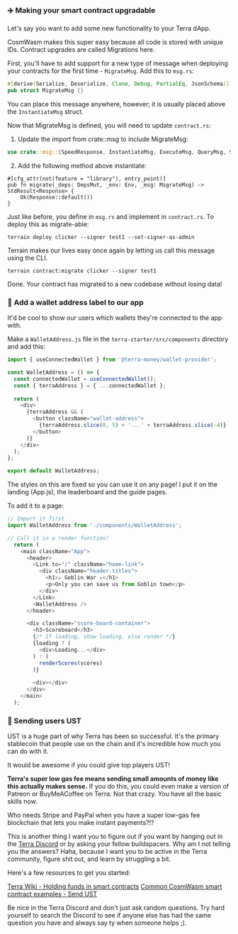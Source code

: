 ### ✈️ Making your smart contract upgradable
Let's say you want to add some new functionality to your Terra dApp.

CosmWasm makes this super easy because all code is stored with unique IDs. Contract upgrades are called Migrations here.

First, you'll have to add support for a new type of message when deploying your contracts for the first time - `MigrateMsg`. Add this to `msg.rs`:

```rust
#[derive(Serialize, Deserialize, Clone, Debug, PartialEq, JsonSchema)]
pub struct MigrateMsg {}
```

You can place this message anywhere, however; it is usually placed above the `InstantiateMsg` struct.

Now that MigrateMsg is defined, you will need to update `contract.rs`:

1. Update the import from crate::msg to include MigrateMsg:

```rust
use crate::msg::{SpeedResponse, InstantiateMsg, ExecuteMsg, QueryMsg, ScoreResponse, MigrateMsg};
```
2. Add the following method above instantiate:
```
#[cfg_attr(not(feature = "library"), entry_point)]
pub fn migrate(_deps: DepsMut, _env: Env, _msg: MigrateMsg) -> StdResult<Response> {
    Ok(Response::default())
}
```

Just like before, you define in `msg.rs` and implement in `contract.rs`. To deploy this as migrate-able:

```
terrain deploy clicker --signer test1 --set-signer-as-admin
```

Terrain makes our lives easy once again by letting us call this message using the CLI.

```
terrain contract:migrate clicker --signer test1
```

Done. Your contract has migrated to a new codebase without losing data!

### 👀 Add a wallet address label to our app
It'd be cool to show our users which wallets they're connected to the app with.

Make a `WalletAddress.js` file in the `terra-starter/src/components` directory and add this:

```javascript
import { useConnectedWallet } from '@terra-money/wallet-provider';

const WalletAddress = () => {
  const connectedWallet = useConnectedWallet();
  const { terraAddress } = { ...connectedWallet };
  
  return (
    <div>
      {terraAddress && (
        <button className="wallet-address">
          {terraAddress.slice(0, 5) + '...' + terraAddress.slice(-4)}
        </button>
      )}
    </div>
  );
};

export default WalletAddress;
```

The styles on this are fixed so you can use it on any page! I put it on the landing (App.js), the leaderboard and the guide pages.

To add it to a page:
```javascript
// Import it first
import WalletAddress from './components/WalletAddress';

// Call it in a render function!
  return (
    <main className="App">
      <header>
        <Link to="/" className="home-link">
          <div className="header-titles">
            <h1>⚔ Goblin War ⚔️</h1>
            <p>Only you can save us from Goblin town</p>
          </div>
        </Link>
        <WalletAddress />
      </header>

      <div className="score-board-container">
        <h3>Scoreboard</h3>
        {/* If loading, show loading, else render */}
        {loading ? (
          <div>Loading...</div>
        ) : (
          renderScores(scores)
        )}
        
        <div></div>
      </div>
    </main>
  );
```

### 🤑 Sending users UST
UST is a huge part of why Terra has been so successful. It's the primary stablecoin that people use on the chain and it's incredible how much you can do with it. 

It would be awesome if you could give top players UST! 

**Terra's super low gas fee means sending small amounts of money like this actually makes sense.** If you do this, you could even make a version of Patreon or BuyMeACoffee on Terra. Not that crazy. You have all the basic skills now.

Who needs Stripe and PayPal when you have a super low-gas fee blockchain that lets you make instant payments?!?

This is another thing I want you to figure out if you want by hanging out in the [Terra Discord](https://discord.com/invite/terra-money) or by asking your fellow buildspacers. Why am I not telling you the answers? Haha, because I want you to be active in the Terra community, figure shit out, and learn by struggling a bit.

Here's a few resources to get you started:

[Terra Wiki - Holding funds in smart contracts](https://terrawiki.org/en/tutorials/holding-funds-in-smart-contract)
[Common CosmWasm smart contract examples - Send UST](https://github.com/0x7183/common-cw-examples/tree/main/send)

Be nice in the Terra Discord and don't just ask random questions. Try hard yourself to search the Discord to see if anyone else has had the same question you have and always say ty when someone helps ;).